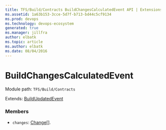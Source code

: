 ```yaml
---
title: TFS/Build/Contracts BuildChangesCalculatedEvent API | Extensions for Azure DevOps Services
ms.assetid: 1a63b153-3cce-5d7f-b713-bd44c5cf9134
ms.prod: devops
ms.technology: devops-ecosystem
generated: true
ms.manager: jillfra
author: elbatk
ms.topic: article
ms.author: elbatk
ms.date: 08/04/2016
---
```


# BuildChangesCalculatedEvent

Module path: `TFS/Build/Contracts`

Extends: [BuildUpdatedEvent](./BuildUpdatedEvent.md)

### Members

* `changes`: [Change](./Change.md)[]. 

